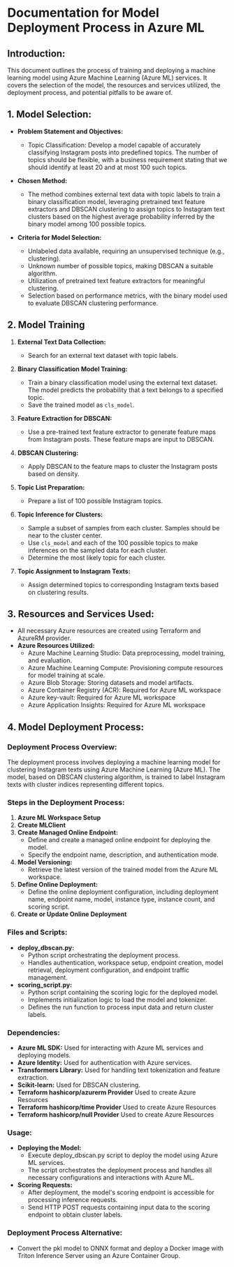 # Documentation for Model Deployment Process in Azure ML

## Introduction:
This document outlines the process of training and deploying a machine learning model using Azure Machine Learning (Azure ML) services. It covers the selection of the model, the resources and services utilized, the deployment process, and potential pitfalls to be aware of.

## 1. Model Selection:
- **Problem Statement and Objectives:**
    - Topic Classification: Develop a model capable of accurately classifying Instagram posts into predefined topics. The number of topics should be flexible, with a business requirement stating that we should identify at least 20 and at most 100 such topics.

- **Chosen Method:**
    - The method combines external text data with topic labels to train a binary classification model, leveraging pretrained text feature extractors and DBSCAN clustering to assign topics to Instagram text clusters based on the highest average probability inferred by the binary model among 100 possible topics.

- **Criteria for Model Selection:**
    - Unlabeled data available, requiring an unsupervised technique (e.g., clustering).
    - Unknown number of possible topics, making DBSCAN a suitable algorithm.
    - Utilization of pretrained text feature extractors for meaningful clustering.
    - Selection based on performance metrics, with the binary model used to evaluate DBSCAN clustering performance.

## 2. Model Training

1. **External Text Data Collection:**
   - Search for an external text dataset with topic labels.

2. **Binary Classification Model Training:**
   - Train a binary classification model using the external text dataset. The model predicts the probability that a text belongs to a specified topic.
   - Save the trained model as `cls_model`.

3. **Feature Extraction for DBSCAN:**
   - Use a pre-trained text feature extractor to generate feature maps from Instagram posts. These feature maps are input to DBSCAN.

4. **DBSCAN Clustering:**
   - Apply DBSCAN to the feature maps to cluster the Instagram posts based on density.

5. **Topic List Preparation:**
   - Prepare a list of 100 possible Instagram topics.

6. **Topic Inference for Clusters:**
   - Sample a subset of samples from each cluster. Samples should be near to the cluster center.
   - Use `cls_model` and each of the 100 possible topics to make inferences on the sampled data for each cluster.
   - Determine the most likely topic for each cluster.

7. **Topic Assignment to Instagram Texts:**
   - Assign determined topics to corresponding Instagram texts based on clustering results.


## 3. Resources and Services Used:
- All necessary Azure resources are created using Terraform and AzureRM provider.
- **Azure Resources Utilized:**
    - Azure Machine Learning Studio: Data preprocessing, model training, and evaluation.
    - Azure Machine Learning Compute: Provisioning compute resources for model training at scale.
    - Azure Blob Storage: Storing datasets and model artifacts.
    - Azure Container Registry (ACR): Required for Azure ML workspace
    - Azure key-vault: Required for Azure ML workspace
    - Azure Application Insights: Required for Azure ML workspace

## 4. Model Deployment Process:
### Deployment Process Overview:
The deployment process involves deploying a machine learning model for clustering Instagram texts using Azure Machine Learning (Azure ML). The model, based on DBSCAN clustering algorithm, is trained to label Instagram texts with cluster indices representing different topics.

### Steps in the Deployment Process:
1. **Azure ML Workspace Setup**
2. **Create MLClient**
3. **Create Managed Online Endpoint:**
    - Define and create a managed online endpoint for deploying the model.
    - Specify the endpoint name, description, and authentication mode.
4. **Model Versioning:**
    - Retrieve the latest version of the trained model from the Azure ML workspace.
5. **Define Online Deployment:**
    - Define the online deployment configuration, including deployment name, endpoint name, model, instance type, instance count, and scoring script.
6. **Create or Update Online Deployment**

### Files and Scripts:
- **deploy_dbscan.py:**
    - Python script orchestrating the deployment process.
    - Handles authentication, workspace setup, endpoint creation, model retrieval, deployment configuration, and endpoint traffic management.
- **scoring_script.py:**
    - Python script containing the scoring logic for the deployed model.
    - Implements initialization logic to load the model and tokenizer.
    - Defines the run function to process input data and return cluster labels.

### Dependencies:
- **Azure ML SDK:** Used for interacting with Azure ML services and deploying models.
- **Azure Identity:** Used for authentication with Azure services.
- **Transformers Library:** Used for handling text tokenization and feature extraction.
- **Scikit-learn:** Used for DBSCAN clustering.
- **Terraform hashicorp/azurerm Provider** Used to create Azure Resources
- **Terraform hashicorp/time Provider** Used to create Azure Resources
- **Terraform hashicorp/null Provider** Used to create Azure Resources

### Usage:
- **Deploying the Model:**
    - Execute deploy_dbscan.py script to deploy the model using Azure ML services.
    - The script orchestrates the deployment process and handles all necessary configurations and interactions with Azure ML.
- **Scoring Requests:**
    - After deployment, the model's scoring endpoint is accessible for processing inference requests.
    - Send HTTP POST requests containing input data to the scoring endpoint to obtain cluster labels.

### Deployment Process Alternative:
- Convert the pkl model to ONNX format and deploy a Docker image with Triton Inference Server using an Azure Container Group.


